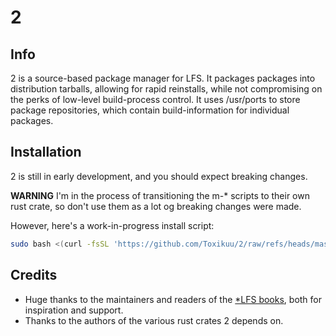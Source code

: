 # 2

## Info
2 is a source-based package manager for LFS. It packages packages into
distribution tarballs, allowing for rapid reinstalls, while not compromising on
the perks of low-level build-process control. It uses /usr/ports to store
package repositories, which contain build-information for individual packages.

## Installation
2 is still in early development, and you should expect breaking changes.

**WARNING**
I'm in the process of transitioning the m-* scripts to their own rust crate, so
don't use them as a lot og breaking changes were made.

However, here's a work-in-progress install script:
```bash
sudo bash <(curl -fsSL 'https://github.com/Toxikuu/2/raw/refs/heads/master/install.sh')
```

## Credits
- Huge thanks to the maintainers and readers of the [*LFS
books](https://www.linuxfromscratch.org/), both for inspiration and support.
- Thanks to the authors of the various rust crates 2 depends on.
